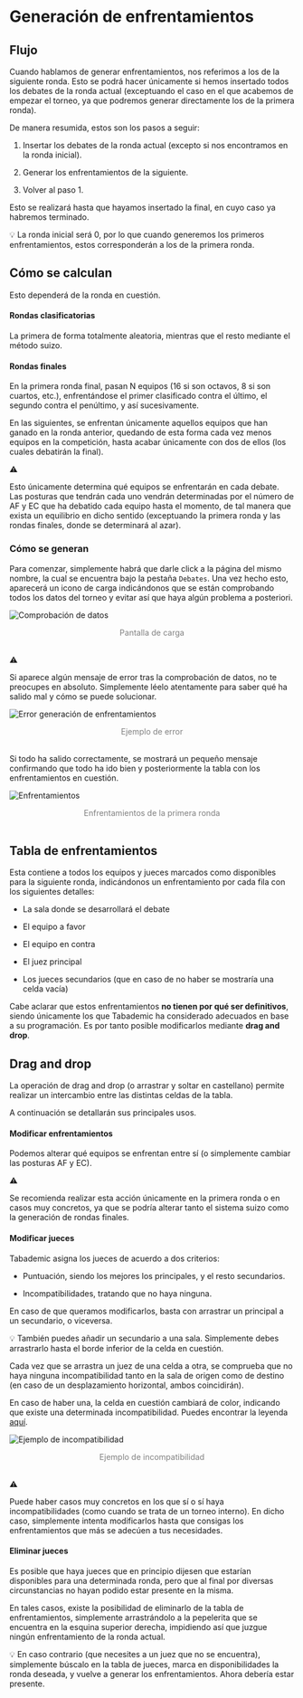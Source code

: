 <style>

.caption {

    text-align: center;
    color: gray;
}

</style>


# Generación de enfrentamientos

## Flujo

Cuando hablamos de generar enfrentamientos, nos referimos a los de la siguiente ronda. Esto se podrá hacer únicamente si hemos insertado todos los debates de la ronda actual (exceptuando el caso en el que acabemos de empezar el torneo, ya que podremos generar directamente los de la primera ronda).

De manera resumida, estos son los pasos a seguir:

1. Insertar los debates de la ronda actual (excepto si nos encontramos en la ronda inicial).

2. Generar los enfrentamientos de la siguiente.

3. Volver al paso 1.

Esto se realizará hasta que hayamos insertado la final, en cuyo caso ya habremos terminado.

<div class="tip">
💡
La ronda inicial será 0, por lo que cuando generemos los primeros enfrentamientos, estos corresponderán a los de la primera ronda.

</div>

## Cómo se calculan

Esto dependerá de la ronda en cuestión.

#### Rondas clasificatorias

La primera de forma totalmente aleatoria, mientras que el resto mediante el método suizo.

#### Rondas finales

En la primera ronda final, pasan N equipos (16 si son octavos, 8 si son cuartos, etc.), enfrentándose el primer clasificado contra el último, el segundo contra el penúltimo, y así sucesivamente.

En las siguientes, se enfrentan únicamente aquellos equipos que han ganado en la ronda anterior, quedando de esta forma cada vez menos equipos en la competición, hasta acabar únicamente con dos de ellos (los cuales debatirán la final).

<div class="warning"> 

⚠️

Esto únicamente determina qué equipos se enfrentarán en cada debate. Las posturas que tendrán cada uno vendrán determinadas por el número de AF y EC que ha debatido cada equipo hasta el momento, de tal manera que exista un equilibrio en dicho sentido (exceptuando la primera ronda y las rondas finales, donde se determinará al azar).

</div>

### Cómo se generan


Para comenzar, simplemente habrá que darle click a la página del mismo nombre, la cual se encuentra bajo la pestaña `Debates`. Una vez hecho esto, aparecerá un icono de carga indicándonos que se están comprobando todos los datos del torneo y evitar así que haya algún problema a posteriori.

![Comprobación de datos](screenshots/comprobacion_generacion_enfrentamientos.png)

<div class="caption">Pantalla de carga</div>

<br>

<div class="warning"> 

⚠️

Si aparece algún mensaje de error tras la comprobación de datos, no te preocupes en absoluto. Simplemente léelo atentamente para saber qué ha salido mal y cómo se puede solucionar.

</div>

![Error generación de enfrentamientos](screenshots/error_generacion_enfrentamientos.png)

<div class="caption">Ejemplo de error</div>

<br>

Si todo ha salido correctamente, se mostrará un pequeño mensaje confirmando que todo ha ido bien y posteriormente la tabla con los enfrentamientos en cuestión.

![Enfrentamientos](screenshots/enfrentamientos.png)

<div class="caption">Enfrentamientos de la primera ronda</div>

<br>

## Tabla de enfrentamientos

Esta contiene a todos los equipos y jueces marcados como disponibles para la siguiente ronda, indicándonos un enfrentamiento por cada fila con los siguientes detalles:

* La sala donde se desarrollará el debate

* El equipo a favor

* El equipo en contra

* El juez principal

* Los jueces secundarios (que en caso de no haber se mostraría una celda vacía)


Cabe aclarar que estos enfrentamientos **no tienen por qué ser definitivos**, siendo únicamente los que Tabademic ha considerado adecuados en base a su programación. Es por tanto posible modificarlos mediante **drag and drop**.

## Drag and drop

La operación de drag and drop (o arrastrar y soltar en castellano) permite realizar un intercambio entre las distintas celdas de la tabla.

A continuación se detallarán sus principales usos.

#### Modificar enfrentamientos

Podemos alterar qué equipos se enfrentan entre sí (o simplemente cambiar las posturas AF y EC).

<div class="warning"> 

⚠️

Se recomienda realizar esta acción únicamente en la primera ronda o en casos muy concretos, ya que se podría alterar tanto el sistema suizo como la generación de rondas finales.

</div>

#### Modificar jueces


Tabademic asigna los jueces de acuerdo a dos criterios:

* Puntuación, siendo los mejores los principales, y el resto secundarios.

* Incompatibilidades, tratando que no haya ninguna.

En caso de que queramos modificarlos, basta con arrastrar un principal a un secundario, o viceversa.

<div class="tip">
💡
También puedes añadir un secundario a una sala. Simplemente debes arrastrarlo hasta el borde inferior de la celda en cuestión.

</div>

Cada vez que se arrastra un juez de una celda a otra, se comprueba que no haya ninguna incompatibilidad tanto en la sala de origen como de destino (en caso de un desplazamiento horizontal, ambos coincidirán).

En caso de haber una, la celda en cuestión cambiará de color, indicando que existe una determinada incompatibilidad. Puedes encontrar la leyenda [aquí](incompatibilidades.md).

![Ejemplo de incompatibilidad](screenshots/incompatibilidad.png)

<div class="caption">Ejemplo de incompatibilidad</div>

<br>


<div class="warning"> 

⚠️

Puede haber casos muy concretos en los que sí o sí haya incompatibilidades (como cuando se trata de un torneo interno). En dicho caso, simplemente intenta modificarlos hasta que consigas los enfrentamientos que más se adecúen a tus necesidades.

</div>

#### Eliminar jueces

Es posible que haya jueces que en principio dijesen que estarían disponibles para una determinada ronda, pero que al final por diversas circunstancias no hayan podido estar presente en la misma.

En tales casos, existe la posibilidad de eliminarlo de la tabla de enfrentamientos, simplemente arrastrándolo a la pepelerita que se encuentra en la esquina superior derecha, impidiendo así que juzgue ningún enfrentamiento de la ronda actual.



<div class="tip">
💡
En caso contrario (que necesites a un juez que no se encuentra), simplemente búscalo en la tabla de jueces, marca en disponibilidades la ronda deseada, y vuelve a generar los enfrentamientos. Ahora debería estar presente.

</div>